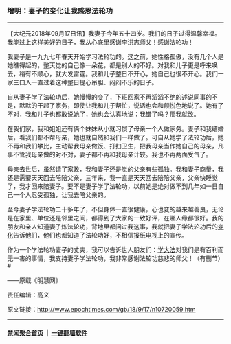 ### 增明：妻子的变化让我感恩法轮功
------------------------

<p>【大纪元2018年09月17日讯】我妻子今年五十四岁。我们的日子过得温馨幸福。我能过上这样美好的日子，我从心底里感谢李洪志师父！感谢法轮功！</p>
<p>我妻子是一九九七年春天开始学习法轮功的。这之前，她性格孤傲，没有几个人是她瞧得起的，整天觉的自己像一朵花，都是别人的不好。对我和儿子更是呼来唤去，稍有不顺心，就大发雷霆。我和儿子整日不开心，她自己也很不开心。我们一家三口人一直过着这种整日提心吊胆、闷闷不乐的日子。</p>
<p>自从妻子学了法轮功后，她慢慢的变了，下班回家不再滔滔不绝的述说同事的不是，默默的干起了家务，即使让我和儿子帮忙，说话也会和颜悦色地说了。她有了不对，我和儿子也都敢说她了，她也会认真地说：我错了吗？那我就改。</p>
<p>在我们家，我和姐姐还有俩个妹妹从小就习惯了母亲一个人做家务。妻子和我结婚后，看我们都不帮母亲，她也就自然和我们一样做了。可自从她学了法轮功后，她不再和我们攀比，主动帮我母亲做饭、打扫卫生，把我母亲当作她自己的母亲，凡事不管我母亲做的对不对，妻子都不再和我母亲计较。我也不再两面受气了。</p>
<p>母亲去世后，虽然请了家政，我和妻子还是觉的父亲有些孤独。我和妻子商量，我还是需要天天回去陪陪父亲，三年来，我一直是天天回去陪陪父亲，父亲快睡觉了，我才回来陪妻子。要不是妻子学了法轮功，以前她是绝对做不到几年如一日自己一个人忍受孤独，让我去陪父亲的。</p>
<p>至今妻子学法轮功二十多年了，不但身体一直很健康，心也变的越来越善良，无论是在家里、单位还是邻里之间，都得到了大家的一致好评，在哪人缘都很好。我的朋友和亲人知道妻子炼法轮功，背地里都问过我这事，我就把妻子学法轮功后的<a href="http://www.epochtimes.com/gb/tag/%E5%8F%98%E5%8C%96.html">变化</a>告诉他们，他们也都知道了法轮功好，不相信报纸电视上的宣传。</p>
<p>作为一个学法轮功妻子的丈夫，我可以告诉世人朋友们：<a href="http://www.epochtimes.com/gb/tag/%E5%AD%A6%E5%A4%A7%E6%B3%95.html">学大法</a>对我们是有百利而无一害的事情，我支持妻子学法轮功，我非常感谢法轮功慈悲的师父！（有删节）#</p>
<p>——原载《明慧网》</p>
<p>责任编辑：高义</p>

原文链接：http://www.epochtimes.com/gb/18/9/17/n10720059.htm


------------------------
#### [禁闻聚合首页](https://github.com/gfw-breaker/banned-news/blob/master/README.md) &nbsp;|&nbsp;  [一键翻墙软件](https://github.com/gfw-breaker/nogfw/blob/master/README.md)